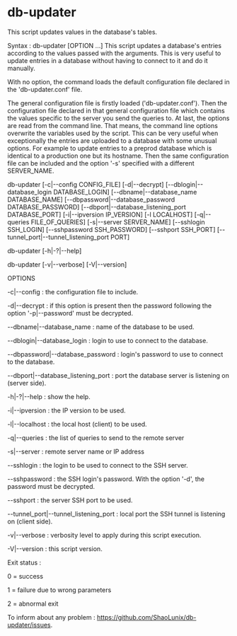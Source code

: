 # db-updater
This script updates values in the database's tables.

Syntax : db-updater [OPTION ...]
This script updates a database's entries according to the values passed with the arguments. This is very useful to update entries in a database without having to connect to it and do it manually.

With no option, the command loads the default configuration file declared in the 'db-updater.conf' file.

The general configuration file is firstly loaded ('db-updater.conf').
Then the configuration file declared in that general configuration file which contains the values specific to the server you send the queries to.
At last, the options are read from the command line.
That means, the command line options overwrite the variables used by the script. This can be very useful when exceptionally the entries are uploaded to a database with some unusual options.
For example to update entries to a preprod database which is identical to a production one but its hostname. Then the same configuration file can be included and the option '-s' specified with a different SERVER_NAME.

db-updater  [-c|--config CONFIG_FILE] [-d|--decrypt]  [--dblogin|--database_login DATABASE_LOGIN]  [--dbname|--database_name DATABASE_NAME]  [--dbpassword|--database_password DATABASE_PASSWORD]  [--dbport|--database_listening_port DATABASE_PORT]  [-i|--ipversion IP_VERSION] [-l LOCALHOST]  [-q|--queries FILE_OF_QUERIES] [-s|--server SERVER_NAME] [--sshlogin SSH_LOGIN] [--sshpassword SSH_PASSWORD] [--sshport SSH_PORT]  [--tunnel_port|--tunnel_listening_port PORT]

db-updater [-h|-?|--help]

db-updater [-v|--verbose] [-V|--version]


 OPTIONS

  -c|--config                           :         the configuration file to include.

  -d|--decrypt                          :         if this option is present then the password following the option '-p|--password' must be decrypted.

  --dbname|--database_name              :         name of the database to be used.

  --dblogin|--database_login            :         login to use to connect to the database.

  --dbpassword|--database_password      :         login's password to use to connect to the database.

  --dbport|--database_listening_port    :         port the database server is listening on (server side).

  -h|-?|--help                          :         show the help.

  -i|--ipversion                        :         the IP version to be used.

  -l|--localhost                        :         the local host (client) to be used.

  -q|--queries                          :         the list of queries to send to the remote server

  -s|--server                           :         remote server name or IP address

  --sshlogin                            :         the login to be used to connect to the SSH server.

  --sshpassword                         :         the SSH login's password. With the option '-d', the password must be decrypted.

  --sshport                             :         the server SSH port to be used.

  --tunnel_port|--tunnel_listening_port :         local port the SSH tunnel is listening on (client side).

  -v|--verbose                          :         verbosity level to apply during this script execution.

  -V|--version                          :         this script version.


Exit status :

 0 = success

 1 = failure due to wrong parameters

 2 = abnormal exit


To inform about any problem : https://github.com/ShaoLunix/db-updater/issues.
